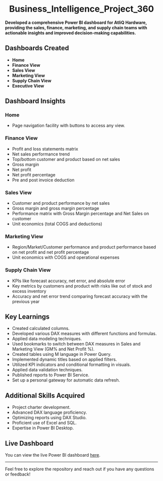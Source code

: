 <h1 align="center">Business_Intelligence_Project_360</h1>

**Developed a comprehensive Power BI dashboard for AtliQ Hardware, providing the sales, finance, marketing, and supply chain teams with actionable insights and improved decision-making capabilities.**

## Dashboards Created

- **Home**
- **Finance View**
- **Sales View**
- **Marketing View**
- **Supply Chain View**
- **Executive View**

## Dashboard Insights

### Home
- Page navigation facility with buttons to access any view.

### Finance View
- Profit and loss statements matrix
- Net sales performance trend
- Top/bottom customer and product based on net sales
- Gross margin
- Net profit
- Net profit percentage
- Pre and post invoice deduction

### Sales View
- Customer and product performance by net sales
- Gross margin and gross margin percentage
- Performance matrix with Gross Margin percentage and Net Sales on customer
- Unit economics (total COGS and deductions)

### Marketing View
- Region/Market/Customer performance and product performance based on net profit and net profit percentage
- Unit economics with COGS and operational expenses

### Supply Chain View
- KPIs like forecast accuracy, net error, and absolute error
- Key metrics by customers and product with risks like out of stock and excess inventory
- Accuracy and net error trend comparing forecast accuracy with the previous year

## Key Learnings

- Created calculated columns.
- Developed various DAX measures with different functions and formulas.
- Applied data modeling techniques.
- Used bookmarks to switch between DAX measures in Sales and Marketing View (GM% and Net Profit %).
- Created tables using M language in Power Query.
- Implemented dynamic titles based on applied filters.
- Utilized KPI indicators and conditional formatting in visuals.
- Applied data validation techniques.
- Published reports to Power BI Service.
- Set up a personal gateway for automatic data refresh.

## Additional Skills Acquired

- Project charter development.
- Advanced DAX language proficiency.
- Optimizing reports using DAX Studio.
- Proficient use of Excel and SQL.
- Expertise in Power BI Desktop.

## Live Dashboard

You can view the live Power BI dashboard [here](https://app.powerbi.com/view?r=eyJrIjoiYTVlYTBhYTQtZDM4OS00ZmJmLThhOWMtMGEyZDc2YmQ0YmVkIiwidCI6ImM2ZTU0OWIzLTVmNDUtNDAzMi1hYWU5LWQ0MjQ0ZGM1YjJjNCJ9).

---

Feel free to explore the repository and reach out if you have any questions or feedback!
